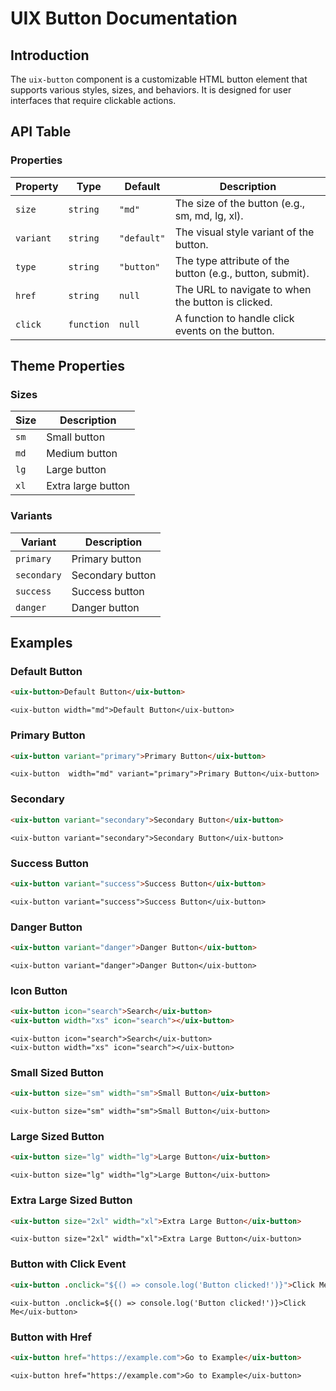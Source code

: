 # UIX Button Documentation

## Introduction
The `uix-button` component is a customizable HTML button element that supports various styles, sizes, and behaviors. It is designed for user interfaces that require clickable actions.

## API Table

### Properties

| Property  | Type       | Default     | Description                                                |
|-----------|------------|-------------|------------------------------------------------------------|
| `size`    | `string`   | `"md"`      | The size of the button (e.g., sm, md, lg, xl).             |
| `variant` | `string`   | `"default"` | The visual style variant of the button.                    |
| `type`    | `string`   | `"button"`  | The type attribute of the button (e.g., button, submit).   |
| `href`    | `string`   | `null`      | The URL to navigate to when the button is clicked.         |
| `click`   | `function` | `null`      | A function to handle click events on the button.           |

## Theme Properties

### Sizes

| Size | Description   |
|------|---------------|
| `sm` | Small button  |
| `md` | Medium button |
| `lg` | Large button  |
| `xl` | Extra large button |

### Variants

| Variant    | Description        |
|------------|--------------------|
| `primary`  | Primary button     |
| `secondary`| Secondary button   |
| `success`  | Success button     |
| `danger`   | Danger button      |

## Examples

### Default Button
```html
<uix-button>Default Button</uix-button>
```
```code
<uix-button width="md">Default Button</uix-button>
```

### Primary Button
```html
<uix-button variant="primary">Primary Button</uix-button>
```
```code
<uix-button  width="md" variant="primary">Primary Button</uix-button>
```

### Secondary
```html
<uix-button variant="secondary">Secondary Button</uix-button>
```
```code
<uix-button variant="secondary">Secondary Button</uix-button>
```

### Success Button
```html
<uix-button variant="success">Success Button</uix-button>
```
```code
<uix-button variant="success">Success Button</uix-button>
```

### Danger Button
```html
<uix-button variant="danger">Danger Button</uix-button>
```
```code
<uix-button variant="danger">Danger Button</uix-button>
```


### Icon Button
```html
<uix-button icon="search">Search</uix-button>
<uix-button width="xs" icon="search"></uix-button>
```
```code
<uix-button icon="search">Search</uix-button>
<uix-button width="xs" icon="search"></uix-button>
```


### Small Sized Button
```html
<uix-button size="sm" width="sm">Small Button</uix-button>
```
```code
<uix-button size="sm" width="sm">Small Button</uix-button>
```

### Large Sized Button
```html
<uix-button size="lg" width="lg">Large Button</uix-button>
```
```code
<uix-button size="lg" width="lg">Large Button</uix-button>
```

### Extra Large Sized Button
```html
<uix-button size="2xl" width="xl">Extra Large Button</uix-button>
```
```code
<uix-button size="2xl" width="xl">Extra Large Button</uix-button>
```

### Button with Click Event
```html
<uix-button .onclick="${() => console.log('Button clicked!')}">Click Me</uix-button>
```
```code
<uix-button .onclick=${() => console.log('Button clicked!')}>Click Me</uix-button>
```

### Button with Href
```html
<uix-button href="https://example.com">Go to Example</uix-button>
```
```code
<uix-button href="https://example.com">Go to Example</uix-button>
```